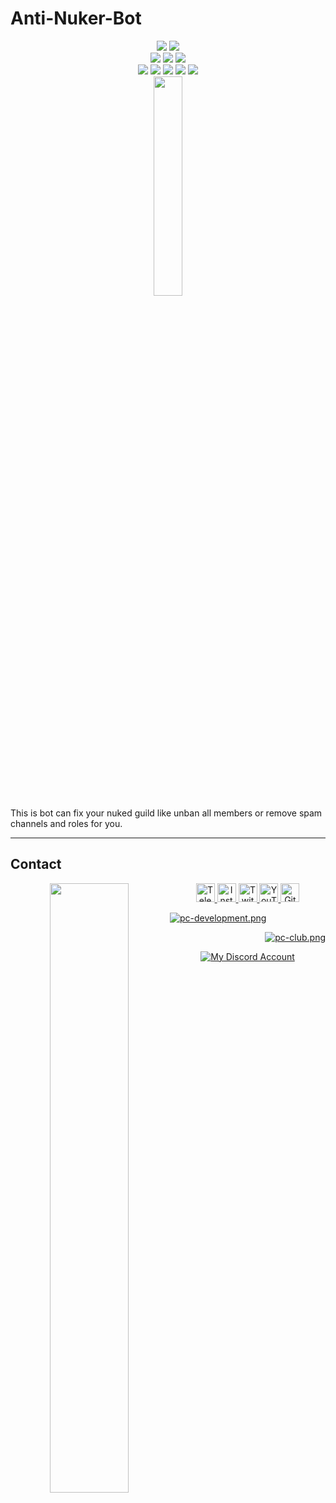 # Anti-Nuker-Bot
<div align="center">
    <img src="https://badges.aleen42.com/src/node.svg">
    <img src="https://img.shields.io/github/v/release/Persian-Caesar/Anti-Nuker-Bot?label=Version">
    <div>
        <img src="https://img.shields.io/github/license/Persian-Caesar/Anti-Nuker-Bot?label=License">
        <img src="https://img.shields.io/github/last-commit/Persian-Caesar/Anti-Nuker-Bot?label=Last Commit">
        <img src="https://img.shields.io/github/release-date/Persian-Caesar/Anti-Nuker-Bot?label=Last Release">
    </div>
    <img src="https://img.shields.io/github/forks/Persian-Caesar/Anti-Nuker-Bot?label=Forks">
    <img src="https://img.shields.io/github/stars/Persian-Caesar/Anti-Nuker-Bot?label=Stars">
    <img src="https://img.shields.io/github/watchers/Persian-Caesar/Anti-Nuker-Bot?label=Watchers">
    <img src="https://img.shields.io/github/languages/code-size/Persian-Caesar/Anti-Nuker-Bot?label=Code Size">
    <img src="https://img.shields.io/github/directory-file-count/Persian-Caesar/Anti-Nuker-Bot?label=Files">
    <div>
        <img style="display:block;margin-left:auto;margin-right:auto;width:30%;" src="https://github-readme-stats.vercel.app/api/pin/?username=Persian-Caesar&repo=Anti-Nuker-Bot&theme=react">
    </div>
</div>
This is bot can fix your nuked guild like unban all members or remove spam channels and roles for you.

---

## Contact

 <div align="center">
  <a href="http://sobhan.epizy.com" target="_blank">
   <img align="left" src="https://github.com/user-attachments/assets/69b35053-17b1-48c6-a35b-4d3881a4dd2c" width=50%>
  </a>
  <a href="https://t.me/d_opa_mine" target="_blank">
   <img alt="Telegram"
    src="https://img.shields.io/static/v1?message=Telegram&logo=telegram&label=&color=229ED9&logoColor=white&labelColor=&style=flat"
    height="30" />
  </a>
  <a href="https://www.instagram.com/mr.sinre?igsh=cWk1aHdhaGRnOGg%3D&utm_source=qr" target="_blank">
   <img alt="Instagram"
    src="https://img.shields.io/static/v1?message=Instagram&logo=instagram&label=&color=C13584&logoColor=white&labelColor=&style=flat"
    height="30" />
  </a>
  <a href="https://www.twitch.tv/sobhan_srza" target="_blank">
   <img alt="Twitch"
    src="https://img.shields.io/static/v1?message=Twitch&logo=twitch&label=&color=6441A4&logoColor=white&labelColor=&style=flat"
    height="30" />
  </a>
  <a href="https://www.youtube.com/@mr_sinre?app=desktop&sub_confirmation=1" target="_blank">
   <img alt="YouTube"
    src="https://img.shields.io/static/v1?message=YouTube&logo=youtube&label=&color=FF0000&logoColor=white&labelColor=&style=flat"
    height="30" />
  </a>
  <a href="https://github.com/Sobhan-SRZA" target="_blank">
   <img alt="Github"
    src="https://img.shields.io/static/v1?message=Github&logo=github&label=&color=000000&logoColor=white&labelColor=&style=flat"
    height="30" />
  </a>
  </p>
  <p align="left">
   <a href="https://discord.gg/xh2S2h67UW" target="_blank">
    <img src="https://discord.com/api/guilds/1054814674979409940/widget.png?style=banner2" alt="pc-development.png">
   </a>
  </p>
  <p align="right">
   <a href="https://discord.gg/54zDNTAymF" target="_blank">
    <img src="https://discord.com/api/guilds/1181764925874507836/widget.png?style=banner2" alt="pc-club.png">
   </a>
  </p>
  <div align="center">
   <a href="https://discord.com/users/865630940361785345" target="_blank">
    <img alt="My Discord Account" src="https://discord.c99.nl/widget/theme-1/865630940361785345.png" />
   </a>
  </div>
 </div>

